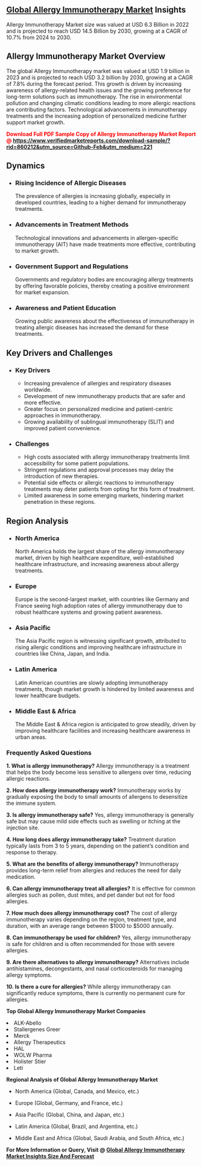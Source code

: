 <h2><a href="https://www.verifiedmarketreports.com/download-sample/?rid=860212&amp;utm_source=Github&amp;utm_medium=221" target="_blank">Global Allergy Immunotherapy Market</a> Insights</h2><p>Allergy Immunotherapy Market size was valued at USD 6.3 Billion in 2022 and is projected to reach USD 14.5 Billion by 2030, growing at a CAGR of 10.7% from 2024 to 2030.</p><p> <h2>Allergy Immunotherapy Market Overview</h2> <p>The global Allergy Immunotherapy market was valued at USD 1.9 billion in 2023 and is projected to reach USD 3.2 billion by 2030, growing at a CAGR of 7.8% during the forecast period. This growth is driven by increasing awareness of allergy-related health issues and the growing preference for long-term solutions such as immunotherapy. The rise in environmental pollution and changing climatic conditions leading to more allergic reactions are contributing factors. Technological advancements in immunotherapy treatments and the increasing adoption of personalized medicine further support market growth.</p> <p><strong><p><span class=""><span style="color: #ff0000;"><strong>Download Full PDF Sample Copy of Allergy Immunotherapy Market Report</strong> @ </span><a href="https://www.verifiedmarketreports.com/download-sample/?rid=860212&amp;utm_source=Github-Feb&amp;utm_medium=221" target="_blank">https://www.verifiedmarketreports.com/download-sample/?rid=860212&amp;utm_source=Github-Feb&amp;utm_medium=221</a></span></p></strong></p> <h2>Dynamics</h2> <ul> <li><h3>Rising Incidence of Allergic Diseases</h3> The prevalence of allergies is increasing globally, especially in developed countries, leading to a higher demand for immunotherapy treatments. </li> <li><h3>Advancements in Treatment Methods</h3> Technological innovations and advancements in allergen-specific immunotherapy (AIT) have made treatments more effective, contributing to market growth. </li> <li><h3>Government Support and Regulations</h3> Governments and regulatory bodies are encouraging allergy treatments by offering favorable policies, thereby creating a positive environment for market expansion. </li> <li><h3>Awareness and Patient Education</h3> Growing public awareness about the effectiveness of immunotherapy in treating allergic diseases has increased the demand for these treatments. </li> </ul> <h2>Key Drivers and Challenges</h2> <ul> <li><h3>Key Drivers</h3> <ul> <li>Increasing prevalence of allergies and respiratory diseases worldwide.</li> <li>Development of new immunotherapy products that are safer and more effective.</li> <li>Greater focus on personalized medicine and patient-centric approaches in immunotherapy.</li> <li>Growing availability of sublingual immunotherapy (SLIT) and improved patient convenience.</li> </ul> </li> <li><h3>Challenges</h3> <ul> <li>High costs associated with allergy immunotherapy treatments limit accessibility for some patient populations.</li> <li>Stringent regulations and approval processes may delay the introduction of new therapies.</li> <li>Potential side effects or allergic reactions to immunotherapy treatments may deter patients from opting for this form of treatment.</li> <li>Limited awareness in some emerging markets, hindering market penetration in these regions.</li> </ul> </li> </ul> <h2>Region Analysis</h2> <ul> <li><h3>North America</h3> North America holds the largest share of the allergy immunotherapy market, driven by high healthcare expenditure, well-established healthcare infrastructure, and increasing awareness about allergy treatments. </li> <li><h3>Europe</h3> Europe is the second-largest market, with countries like Germany and France seeing high adoption rates of allergy immunotherapy due to robust healthcare systems and growing patient awareness. </li> <li><h3>Asia Pacific</h3> The Asia Pacific region is witnessing significant growth, attributed to rising allergic conditions and improving healthcare infrastructure in countries like China, Japan, and India. </li> <li><h3>Latin America</h3> Latin American countries are slowly adopting immunotherapy treatments, though market growth is hindered by limited awareness and lower healthcare budgets. </li> <li><h3>Middle East & Africa</h3> The Middle East & Africa region is anticipated to grow steadily, driven by improving healthcare facilities and increasing healthcare awareness in urban areas. </li> </ul> <h3>Frequently Asked Questions</h3> <p><strong>1. What is allergy immunotherapy?</strong> Allergy immunotherapy is a treatment that helps the body become less sensitive to allergens over time, reducing allergic reactions.</p> <p><strong>2. How does allergy immunotherapy work?</strong> Immunotherapy works by gradually exposing the body to small amounts of allergens to desensitize the immune system.</p> <p><strong>3. Is allergy immunotherapy safe?</strong> Yes, allergy immunotherapy is generally safe but may cause mild side effects such as swelling or itching at the injection site.</p> <p><strong>4. How long does allergy immunotherapy take?</strong> Treatment duration typically lasts from 3 to 5 years, depending on the patient’s condition and response to therapy.</p> <p><strong>5. What are the benefits of allergy immunotherapy?</strong> Immunotherapy provides long-term relief from allergies and reduces the need for daily medication.</p> <p><strong>6. Can allergy immunotherapy treat all allergies?</strong> It is effective for common allergies such as pollen, dust mites, and pet dander but not for food allergies.</p> <p><strong>7. How much does allergy immunotherapy cost?</strong> The cost of allergy immunotherapy varies depending on the region, treatment type, and duration, with an average range between $1000 to $5000 annually.</p> <p><strong>8. Can immunotherapy be used for children?</strong> Yes, allergy immunotherapy is safe for children and is often recommended for those with severe allergies.</p> <p><strong>9. Are there alternatives to allergy immunotherapy?</strong> Alternatives include antihistamines, decongestants, and nasal corticosteroids for managing allergy symptoms.</p> <p><strong>10. Is there a cure for allergies?</strong> While allergy immunotherapy can significantly reduce symptoms, there is currently no permanent cure for allergies.</p> </p><p><strong>Top Global Allergy Immunotherapy Market Companies</strong></p><div data-test-id=""><p><li>ALK-Abello</li><li> Stallergenes Greer</li><li> Merck</li><li> Allergy Therapeutics</li><li> HAL</li><li> WOLW Pharma</li><li> Holister Stier</li><li> Leti</li></p><div><strong>Regional Analysis of&nbsp;Global Allergy Immunotherapy Market</strong></div><ul><li dir="ltr"><p dir="ltr">North America&nbsp;(Global, Canada, and Mexico, etc.)</p></li><li dir="ltr"><p dir="ltr">Europe (Global, Germany, and France, etc.)</p></li><li dir="ltr"><p dir="ltr">Asia Pacific&nbsp;(Global, China, and Japan, etc.)</p></li><li dir="ltr"><p dir="ltr">Latin America&nbsp;(Global, Brazil, and Argentina, etc.)</p></li><li dir="ltr">Middle East and Africa&nbsp;(Global, Saudi Arabia, and South Africa, etc.)</li></ul><p><strong>For More Information or Query, Visit @&nbsp;</strong><strong><a href="https://www.verifiedmarketreports.com/product/allergy-immunotherapy-market/?utm_source=Github&amp;utm_medium=221" target="_blank">Global Allergy Immunotherapy Market Insights Size And Forecast</a></strong></p></div>
